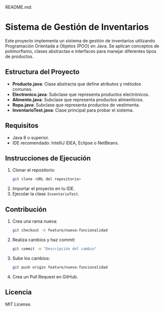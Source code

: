 README.md:

# Sistema de Gestión de Inventarios

Este proyecto implementa un sistema de gestión de inventarios utilizando Programación Orientada a Objetos (POO) en Java. Se aplican conceptos de polimorfismo, clases abstractas e interfaces para manejar diferentes tipos de productos.

## Estructura del Proyecto
- **Producto.java**: Clase abstracta que define atributos y métodos comunes.
- **Electronico.java**: Subclase que representa productos electrónicos.
- **Alimento.java**: Subclase que representa productos alimenticios.
- **Ropa.java**: Subclase que representa productos de vestimenta.
- **InventarioTest.java**: Clase principal para probar el sistema.

## Requisitos
- Java 8 o superior.
- IDE recomendado: IntelliJ IDEA, Eclipse o NetBeans.

## Instrucciones de Ejecución
1. Clonar el repositorio:
   ```bash
   git clone <URL del repositorio>
   ```
2. Importar el proyecto en tu IDE.
3. Ejecutar la clase `InventarioTest`.

## Contribución
1. Crea una rama nueva:
   ```bash
   git checkout -b feature/nueva-funcionalidad
   ```
2. Realiza cambios y haz commit:
   ```bash
   git commit -m "Descripción del cambio"
   ```
3. Sube los cambios:
   ```bash
   git push origin feature/nueva-funcionalidad
   ```
4. Crea un Pull Request en GitHub.

## Licencia
MIT License.
